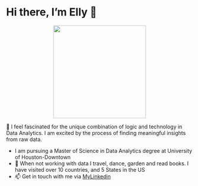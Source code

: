 # Hi there, I’m Elly 👋

<div id="header" align="center">
  <img src="https://media.giphy.com/media/hpXdHPfFI5wTABdDx9/giphy.gif" width="250"/>
</div>

 🌱 I feel fascinated for the unique combination of logic and technology in Data Analytics. I am excited by the process of finding meaningful insights from raw data. 
-  I am pursuing a Master of Science in Data Analytics degree at University of Houston-Downtown
- 💞️ When not working with data I travel, dance, garden and read books. I have visited over 10 countries, and 5 States in the US
- 📫 Get in touch with me via [MyLinkedin](https://www.linkedin.com/in/elly-pham-15018193/) 
<!---
Ellypham92/Ellypham92 is a ✨ special ✨ repository because its `README.md` (this file) appears on your GitHub profile.
You can click the Preview link to take a look at your changes.
--->
